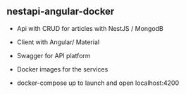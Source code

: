 ## nestapi-angular-docker

* Api with CRUD for articles with NestJS / MongodB
* Client with Angular/ Material 
* Swagger for API platform
* Docker images for the services

* docker-compose up to launch and open localhost:4200
